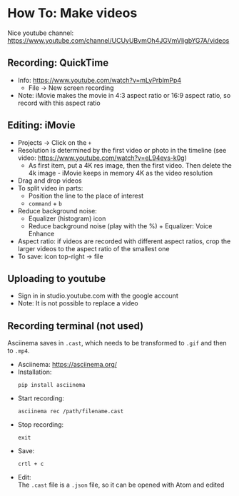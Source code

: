 # How To: Make videos  

Nice youtube channel: https://www.youtube.com/channel/UCUyUBvmOh4JGVmVIigbYG7A/videos  

## Recording: QuickTime
- Info: https://www.youtube.com/watch?v=mLyPrblmPp4 
  - File -> New screen recording
- Note: iMovie makes the movie in 4:3 aspect ratio or 16:9 aspect ratio, so record with this aspect ratio
  
## Editing: iMovie
  
- Projects -> Click on the `+`  
- Resolution is determined by the first video or photo in the timeline (see video: https://www.youtube.com/watch?v=eL94evs-k0g) 
  - As first item, put a 4K res image, then the first video. Then delete the 4k image - iMovie keeps in memory 4K as the video resolution
- Drag and drop videos  
- To split video in parts:   
  - Position the line to the place of interest
  - `command` + `b`    
- Reduce background noise:  
  - Equalizer (histogram) icon
  - Reduce background noise (play with the %) + Equalizer: Voice Enhance
- Aspect ratio: if videos are recorded with different aspect ratios, crop the larger videos to the aspect ratio of the smallest one
- To save: icon top-right -> file


## Uploading to youtube  
- Sign in in studio.youtube.com with the google account  
- Note: It is not possible to replace a video


## Recording terminal  (not used)

Asciinema saves in `.cast`, which needs to be transformed to `.gif` and then to `.mp4`. 

- Asciinema: https://asciinema.org/  
- Installation:    
  ```
  pip install asciinema
  ```  
- Start recording:  
  ```
  asciinema rec /path/filename.cast
  ```  
- Stop recording:   
  ```
  exit
  ```  
- Save: 
  ```
  crtl + c
  ```  
- Edit:  
  The `.cast` file is a `.json` file, so it can be opened with Atom and edited  

